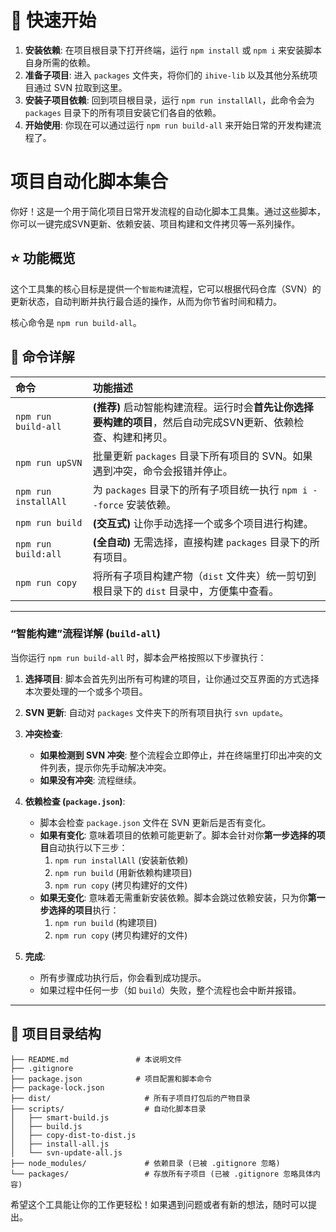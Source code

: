 # 🚀 快速开始
1.  **安装依赖**: 在项目根目录下打开终端，运行 `npm install` 或 `npm i` 来安装脚本自身所需的依赖。
2.  **准备子项目**: 进入 `packages` 文件夹，将你们的 `ihive-lib` 以及其他分系统项目通过 SVN 拉取到这里。
3.  **安装子项目依赖**: 回到项目根目录，运行 `npm run installAll`，此命令会为 `packages` 目录下的所有项目安装它们各自的依赖。
4.  **开始使用**: 你现在可以通过运行 `npm run build-all` 来开始日常的开发构建流程了。
# 项目自动化脚本集合

你好！这是一个用于简化项目日常开发流程的自动化脚本工具集。通过这些脚本，你可以一键完成SVN更新、依赖安装、项目构建和文件拷贝等一系列操作。

## ⭐ 功能概览

这个工具集的核心目标是提供一个`智能构建`流程，它可以根据代码仓库（SVN）的更新状态，自动判断并执行最合适的操作，从而为你节省时间和精力。

核心命令是 `npm run build-all`。


## 📖 命令详解

| 命令 | 功能描述 |
| :--- | :--- |
| `npm run build-all` | **(推荐)** 启动智能构建流程。运行时会**首先让你选择要构建的项目**，然后自动完成SVN更新、依赖检查、构建和拷贝。 |
| `npm run upSVN` | 批量更新 `packages` 目录下所有项目的 SVN。如果遇到冲突，命令会报错并停止。 |
| `npm run installAll` | 为 `packages` 目录下的所有子项目统一执行 `npm i --force` 安装依赖。 |
| `npm run build` | **(交互式)** 让你手动选择一个或多个项目进行构建。 |
| `npm run build:all` | **(全自动)** 无需选择，直接构建 `packages` 目录下的所有项目。 |
| `npm run copy` | 将所有子项目构建产物（`dist` 文件夹）统一剪切到根目录下的 `dist` 目录中，方便集中查看。 |

---

### “智能构建”流程详解 (`build-all`)

当你运行 `npm run build-all` 时，脚本会严格按照以下步骤执行：

1.  **选择项目**: 脚本会首先列出所有可构建的项目，让你通过交互界面的方式选择本次要处理的一个或多个项目。

2.  **SVN 更新**: 自动对 `packages` 文件夹下的所有项目执行 `svn update`。

3.  **冲突检查**:
    -   **如果检测到 SVN 冲突**: 整个流程会立即停止，并在终端里打印出冲突的文件列表，提示你先手动解决冲突。
    -   **如果没有冲突**: 流程继续。

4.  **依赖检查 (`package.json`)**:
    -   脚本会检查 `package.json` 文件在 SVN 更新后是否有变化。
    -   **如果有变化**: 意味着项目的依赖可能更新了。脚本会针对你**第一步选择的项目**自动执行以下三步：
        1.  `npm run installAll` (安装新依赖)
        2.  `npm run build` (用新依赖构建项目)
        3.  `npm run copy` (拷贝构建好的文件)
    -   **如果无变化**: 意味着无需重新安装依赖。脚本会跳过依赖安装，只为你**第一步选择的项目**执行：
        1.  `npm run build` (构建项目)
        2.  `npm run copy` (拷贝构建好的文件)

5.  **完成**:
    -   所有步骤成功执行后，你会看到成功提示。
    -   如果过程中任何一步（如 `build`）失败，整个流程也会中断并报错。

---

## 📁 项目目录结构

```
├── README.md               # 本说明文件
├── .gitignore
├── package.json            # 项目配置和脚本命令
├── package-lock.json
├── dist/                     # 所有子项目打包后的产物目录
├── scripts/                  # 自动化脚本目录
│   ├── smart-build.js
│   ├── build.js
│   ├── copy-dist-to-dist.js
│   ├── install-all.js
│   └── svn-update-all.js
├── node_modules/             # 依赖目录 (已被 .gitignore 忽略)
└── packages/                 # 存放所有子项目 (已被 .gitignore 忽略具体内容)
```

希望这个工具能让你的工作更轻松！如果遇到问题或者有新的想法，随时可以提出。
